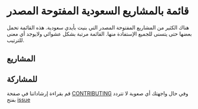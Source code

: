 # قائمة بالمشاريع السعودية المفتوحة المصدر

هناك الكثير من المشاريع المفتوحة المصدر التي بنيت بأيدي سعودية. هذه القائمة تحمل بعضها حتى يتسنى للجميع الإستفادة منها. القائمة مرتبة بشكل عشوائي ولايوجد أي معنى للترتيب.

## المشاريع

<!-- DEVELOPERS LIST -->

## للمشاركة

قم بقراءة إرشاداتنا في صفحة [CONTRIBUTING](./CONTRIBUTING.md) وفي حال واجهتك أي صعوبة لا تتردد بفتح [issue](./issues)
